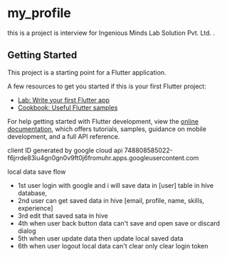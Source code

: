 # my_profile

this is a project is interview for  Ingenious Minds Lab Solution Pvt. Ltd. .

## Getting Started

This project is a starting point for a Flutter application.

A few resources to get you started if this is your first Flutter project:

- [Lab: Write your first Flutter app](https://docs.flutter.dev/get-started/codelab)
- [Cookbook: Useful Flutter samples](https://docs.flutter.dev/cookbook)

For help getting started with Flutter development, view the
[online documentation](https://docs.flutter.dev/), which offers tutorials,
samples, guidance on mobile development, and a full API reference.



client ID generated by google cloud api
748808585022-f6jrrde83iu4gn0gn0v9ft0j6fromuhr.apps.googleusercontent.com



local data save flow 

- 1st user login with google and i will save data in [user] table in hive database,
- 2nd user can get saved data in hive [email, profile, name, skills, experience]
- 3rd edit that saved sata in hive 
- 4th when user back button data can't save and open save or discard dialog
- 5th when user update data then update local saved data
- 6th when user logout local data can't clear only clear login token
